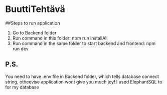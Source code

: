 # BuuttiTehtävä

##Steps to run application
1. Go to Backend folder
2. Run command in this folder: npm run installAll
3. Run command in the same folder to start backend and frontend: npm run dev


## P.S.
You need to have .env file in Backend folder, which tells database connect string, otheevise application wont give you much joy!
I used ElephantSQL to for my database
